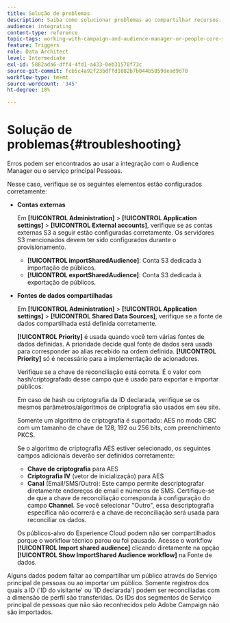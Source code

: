 ```yaml
---
title: Solução de problemas
description: Saiba como solucionar problemas ao compartilhar recursos.
audience: integrating
content-type: reference
topic-tags: working-with-campaign-and-audience-manager-or-people-core-service
feature: Triggers
role: Data Architect
level: Intermediate
exl-id: 5882ada6-dff4-4fd1-a433-0eb31570f73c
source-git-commit: fcb5c4a92f23bdffd1082b7b044b5859dead9d70
workflow-type: tm+mt
source-wordcount: '345'
ht-degree: 18%

---
```


# Solução de problemas{#troubleshooting}

Erros podem ser encontrados ao usar a integração com o Audience Manager ou o serviço principal Pessoas.

Nesse caso, verifique se os seguintes elementos estão configurados corretamente:

* **Contas externas**

   Em **[!UICONTROL Administration]** > **[!UICONTROL Application settings]** > **[!UICONTROL External accounts]**, verifique se as contas externas S3 a seguir estão configuradas corretamente. Os servidores S3 mencionados devem ter sido configurados durante o provisionamento.

   * **[!UICONTROL importSharedAudience]**: Conta S3 dedicada à importação de públicos.
   * **[!UICONTROL exportSharedAudience]**: Conta S3 dedicada à exportação de públicos.

* **Fontes de dados compartilhadas**

   Em **[!UICONTROL Administration]** > **[!UICONTROL Application settings]** > **[!UICONTROL Shared Data Sources]**, verifique se a fonte de dados compartilhada está definida corretamente.

   **[!UICONTROL Priority]** é usada quando você tem várias fontes de dados definidas. A prioridade decide qual fonte de dados será usada para corresponder ao alias recebido na ordem definida. **[!UICONTROL Priority]** só é necessário para a implementação de acionadores.

   Verifique se a chave de reconciliação está correta. É o valor com hash/criptografado desse campo que é usado para exportar e importar públicos.

   Em caso de hash ou criptografia da ID declarada, verifique se os mesmos parâmetros/algoritmos de criptografia são usados em seu site.

   Somente um algoritmo de criptografia é suportado: AES no modo CBC com um tamanho de chave de 128, 192 ou 256 bits, com preenchimento PKCS.

   Se o algoritmo de criptografia AES estiver selecionado, os seguintes campos adicionais deverão ser definidos corretamente:

   * **Chave de criptografia** para AES
   * **Criptografia IV**  (vetor de inicialização) para AES
   * **Canal**  (Email/SMS/Outro): Este campo permite descriptografar diretamente endereços de email e números de SMS. Certifique-se de que a chave de reconciliação corresponda à configuração do campo **Channel**. Se você selecionar &quot;Outro&quot;, essa descriptografia específica não ocorrerá e a chave de reconciliação será usada para reconciliar os dados.

   Os públicos-alvo do Experience Cloud podem não ser compartilhados porque o workflow técnico parou ou foi pausado. Acesse o workflow **[!UICONTROL Import shared audience]** clicando diretamente na opção **[!UICONTROL Show ImportShared Audience workflow]** na Fonte de dados.

Alguns dados podem faltar ao compartilhar um público através do Serviço principal de pessoas ou ao importar um público. Somente registros dos quais a ID (&#39;ID do visitante&#39; ou &#39;ID declarada&#39;) podem ser reconciliadas com a dimensão de perfil são transferidas. Os IDs dos segmentos de Serviço principal de pessoas que não são reconhecidos pelo Adobe Campaign não são importados.

